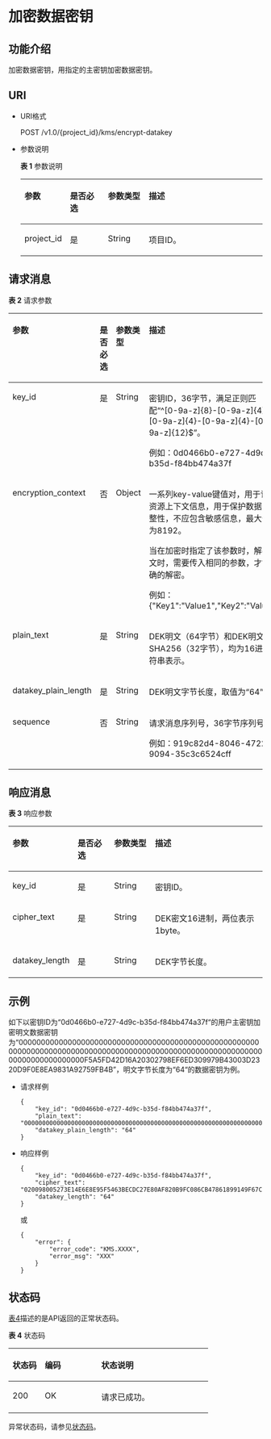 # 加密数据密钥<a name="dew_02_0022"></a>

## 功能介绍<a name="s1731a14fb0144c79bf0fa90c694f34f7"></a>

加密数据密钥，用指定的主密钥加密数据密钥。

## URI<a name="se70c3e5518a04f60b06032524dddfef4"></a>

-   URI格式

    POST /v1.0/\{project\_id\}/kms/encrypt-datakey

-   参数说明

    **表 1**  参数说明

    <a name="t982da1e0196d4ec1a28d1fbff2cc8191"></a>
    <table><thead align="left"><tr id="r6e963322c1e740d181726d2f0e91df5a"><th class="cellrowborder" valign="top" width="17%" id="mcps1.2.5.1.1"><p id="a3b5bbe5a7f644fd3a74cecbfb3f7ed60"><a name="a3b5bbe5a7f644fd3a74cecbfb3f7ed60"></a><a name="a3b5bbe5a7f644fd3a74cecbfb3f7ed60"></a>参数</p>
    </th>
    <th class="cellrowborder" valign="top" width="16%" id="mcps1.2.5.1.2"><p id="ad98d2f62bd064b4e96ea922645197c24"><a name="ad98d2f62bd064b4e96ea922645197c24"></a><a name="ad98d2f62bd064b4e96ea922645197c24"></a>是否必选</p>
    </th>
    <th class="cellrowborder" valign="top" width="17%" id="mcps1.2.5.1.3"><p id="a3becf0b3aec9468984c2efc8d5abbea5"><a name="a3becf0b3aec9468984c2efc8d5abbea5"></a><a name="a3becf0b3aec9468984c2efc8d5abbea5"></a>参数类型</p>
    </th>
    <th class="cellrowborder" valign="top" width="50%" id="mcps1.2.5.1.4"><p id="a6bb6f1fe56a2454982832e8d56d354d8"><a name="a6bb6f1fe56a2454982832e8d56d354d8"></a><a name="a6bb6f1fe56a2454982832e8d56d354d8"></a>描述</p>
    </th>
    </tr>
    </thead>
    <tbody><tr id="r69bf37b65d3f446eab7b3f4d1b2fcec0"><td class="cellrowborder" valign="top" width="17%" headers="mcps1.2.5.1.1 "><p id="ae42d73592f58424ea93a11e52d2478dd"><a name="ae42d73592f58424ea93a11e52d2478dd"></a><a name="ae42d73592f58424ea93a11e52d2478dd"></a>project_id</p>
    </td>
    <td class="cellrowborder" valign="top" width="16%" headers="mcps1.2.5.1.2 "><p id="a56440c0f0ae34ba3b8033d1247673984"><a name="a56440c0f0ae34ba3b8033d1247673984"></a><a name="a56440c0f0ae34ba3b8033d1247673984"></a>是</p>
    </td>
    <td class="cellrowborder" valign="top" width="17%" headers="mcps1.2.5.1.3 "><p id="a1a4a71c11a4a45a58d0de2fbe009e9d9"><a name="a1a4a71c11a4a45a58d0de2fbe009e9d9"></a><a name="a1a4a71c11a4a45a58d0de2fbe009e9d9"></a>String</p>
    </td>
    <td class="cellrowborder" valign="top" width="50%" headers="mcps1.2.5.1.4 "><p id="a1314869d2dc147b38461e037d622f7b4"><a name="a1314869d2dc147b38461e037d622f7b4"></a><a name="a1314869d2dc147b38461e037d622f7b4"></a>项目ID。</p>
    </td>
    </tr>
    </tbody>
    </table>


## 请求消息<a name="seb7b7901701247fab30a59b76f1c7f93"></a>

**表 2**  请求参数

<a name="table46221022101230"></a>
<table><thead align="left"><tr id="row9315574101230"><th class="cellrowborder" valign="top" width="17%" id="mcps1.2.5.1.1"><p id="p16364058101230"><a name="p16364058101230"></a><a name="p16364058101230"></a>参数</p>
</th>
<th class="cellrowborder" valign="top" width="16%" id="mcps1.2.5.1.2"><p id="p57514295101230"><a name="p57514295101230"></a><a name="p57514295101230"></a>是否必选</p>
</th>
<th class="cellrowborder" valign="top" width="17%" id="mcps1.2.5.1.3"><p id="p50420322101230"><a name="p50420322101230"></a><a name="p50420322101230"></a>参数类型</p>
</th>
<th class="cellrowborder" valign="top" width="50%" id="mcps1.2.5.1.4"><p id="p28146304101230"><a name="p28146304101230"></a><a name="p28146304101230"></a>描述</p>
</th>
</tr>
</thead>
<tbody><tr id="row44009584101643"><td class="cellrowborder" valign="top" width="17%" headers="mcps1.2.5.1.1 "><p id="p30581115113751"><a name="p30581115113751"></a><a name="p30581115113751"></a>key_id</p>
</td>
<td class="cellrowborder" valign="top" width="16%" headers="mcps1.2.5.1.2 "><p id="p54306670113751"><a name="p54306670113751"></a><a name="p54306670113751"></a>是</p>
</td>
<td class="cellrowborder" valign="top" width="17%" headers="mcps1.2.5.1.3 "><p id="p61151280113751"><a name="p61151280113751"></a><a name="p61151280113751"></a>String</p>
</td>
<td class="cellrowborder" valign="top" width="50%" headers="mcps1.2.5.1.4 "><p id="p15086246172845"><a name="p15086246172845"></a><a name="p15086246172845"></a>密钥ID，36字节，满足正则匹配<span class="parmvalue" id="parmvalue21178584172845"><a name="parmvalue21178584172845"></a><a name="parmvalue21178584172845"></a>“^[0-9a-z]{8}-[0-9a-z]{4}-[0-9a-z]{4}-[0-9a-z]{4}-[0-9a-z]{12}$”</span>。</p>
<p id="p36764124113751"><a name="p36764124113751"></a><a name="p36764124113751"></a>例如：0d0466b0-e727-4d9c-b35d-f84bb474a37f</p>
</td>
</tr>
<tr id="row6126595713547"><td class="cellrowborder" valign="top" width="17%" headers="mcps1.2.5.1.1 "><p id="p6359549113547"><a name="p6359549113547"></a><a name="p6359549113547"></a>encryption_context</p>
</td>
<td class="cellrowborder" valign="top" width="16%" headers="mcps1.2.5.1.2 "><p id="p3421543413547"><a name="p3421543413547"></a><a name="p3421543413547"></a>否</p>
</td>
<td class="cellrowborder" valign="top" width="17%" headers="mcps1.2.5.1.3 "><p id="p5096118613547"><a name="p5096118613547"></a><a name="p5096118613547"></a>Object</p>
</td>
<td class="cellrowborder" valign="top" width="50%" headers="mcps1.2.5.1.4 "><p id="p299262517255"><a name="p299262517255"></a><a name="p299262517255"></a>一系列key-value键值对，用于记录资源上下文信息，用于保护数据的完整性，不应包含敏感信息，最大长度为8192。</p>
<p id="p87033116108"><a name="p87033116108"></a><a name="p87033116108"></a>当在加密时指定了该参数时，解密密文时，需要传入相同的参数，才能正确的解密。</p>
<p id="p1998675413547"><a name="p1998675413547"></a><a name="p1998675413547"></a>例如：{"Key1":"Value1","Key2":"Value2"}</p>
</td>
</tr>
<tr id="row57603225101653"><td class="cellrowborder" valign="top" width="17%" headers="mcps1.2.5.1.1 "><p id="p40816810113819"><a name="p40816810113819"></a><a name="p40816810113819"></a>plain_text</p>
</td>
<td class="cellrowborder" valign="top" width="16%" headers="mcps1.2.5.1.2 "><p id="p34729111113819"><a name="p34729111113819"></a><a name="p34729111113819"></a>是</p>
</td>
<td class="cellrowborder" valign="top" width="17%" headers="mcps1.2.5.1.3 "><p id="p17827348113819"><a name="p17827348113819"></a><a name="p17827348113819"></a>String</p>
</td>
<td class="cellrowborder" valign="top" width="50%" headers="mcps1.2.5.1.4 "><p id="p61594586113819"><a name="p61594586113819"></a><a name="p61594586113819"></a>DEK明文（64字节）和DEK明文的SHA256（32字节），均为16进制字符串表示。</p>
</td>
</tr>
<tr id="row2638193101722"><td class="cellrowborder" valign="top" width="17%" headers="mcps1.2.5.1.1 "><p id="p63747682113930"><a name="p63747682113930"></a><a name="p63747682113930"></a>datakey_plain_length</p>
</td>
<td class="cellrowborder" valign="top" width="16%" headers="mcps1.2.5.1.2 "><p id="p26101679113930"><a name="p26101679113930"></a><a name="p26101679113930"></a>是</p>
</td>
<td class="cellrowborder" valign="top" width="17%" headers="mcps1.2.5.1.3 "><p id="p63288584113930"><a name="p63288584113930"></a><a name="p63288584113930"></a>String</p>
</td>
<td class="cellrowborder" valign="top" width="50%" headers="mcps1.2.5.1.4 "><p id="p33861246113930"><a name="p33861246113930"></a><a name="p33861246113930"></a>DEK明文字节长度，取值为<span class="parmvalue" id="parmvalue1789012135115"><a name="parmvalue1789012135115"></a><a name="parmvalue1789012135115"></a>“64”</span>。</p>
</td>
</tr>
<tr id="row35142504101726"><td class="cellrowborder" valign="top" width="17%" headers="mcps1.2.5.1.1 "><p id="p269135101746"><a name="p269135101746"></a><a name="p269135101746"></a>sequence</p>
</td>
<td class="cellrowborder" valign="top" width="16%" headers="mcps1.2.5.1.2 "><p id="p20967256101746"><a name="p20967256101746"></a><a name="p20967256101746"></a>否</p>
</td>
<td class="cellrowborder" valign="top" width="17%" headers="mcps1.2.5.1.3 "><p id="p21799971101746"><a name="p21799971101746"></a><a name="p21799971101746"></a>String</p>
</td>
<td class="cellrowborder" valign="top" width="50%" headers="mcps1.2.5.1.4 "><p id="p1376019217293"><a name="p1376019217293"></a><a name="p1376019217293"></a>请求消息序列号，36字节序列号。</p>
<p id="p20626198101746"><a name="p20626198101746"></a><a name="p20626198101746"></a>例如：919c82d4-8046-4722-9094-35c3c6524cff</p>
</td>
</tr>
</tbody>
</table>

## 响应消息<a name="sfadd53a5f4714e8f87811818d62d0296"></a>

**表 3**  响应参数

<a name="t98d238e10953421e84a073707024c329"></a>
<table><thead align="left"><tr id="r144a2c52c5054c6d9243eb2ef3875a21"><th class="cellrowborder" valign="top" width="17%" id="mcps1.2.5.1.1"><p id="a9156e0b03f054d4e8547e0787f88a51b"><a name="a9156e0b03f054d4e8547e0787f88a51b"></a><a name="a9156e0b03f054d4e8547e0787f88a51b"></a>参数</p>
</th>
<th class="cellrowborder" valign="top" width="16%" id="mcps1.2.5.1.2"><p id="a1851157c81e14d7f82db752a5737195a"><a name="a1851157c81e14d7f82db752a5737195a"></a><a name="a1851157c81e14d7f82db752a5737195a"></a>是否必选</p>
</th>
<th class="cellrowborder" valign="top" width="17%" id="mcps1.2.5.1.3"><p id="a39360acf5daf4c01a1ebddeff5d68a1c"><a name="a39360acf5daf4c01a1ebddeff5d68a1c"></a><a name="a39360acf5daf4c01a1ebddeff5d68a1c"></a>参数类型</p>
</th>
<th class="cellrowborder" valign="top" width="50%" id="mcps1.2.5.1.4"><p id="a0097000016b14857972b7929bcaaa038"><a name="a0097000016b14857972b7929bcaaa038"></a><a name="a0097000016b14857972b7929bcaaa038"></a>描述</p>
</th>
</tr>
</thead>
<tbody><tr id="r3c4af7b36e9240d197ab56255e37b83c"><td class="cellrowborder" valign="top" width="17%" headers="mcps1.2.5.1.1 "><p id="p43705601102713"><a name="p43705601102713"></a><a name="p43705601102713"></a>key_id</p>
</td>
<td class="cellrowborder" valign="top" width="16%" headers="mcps1.2.5.1.2 "><p id="p63384753102713"><a name="p63384753102713"></a><a name="p63384753102713"></a>是</p>
</td>
<td class="cellrowborder" valign="top" width="17%" headers="mcps1.2.5.1.3 "><p id="p50492797102713"><a name="p50492797102713"></a><a name="p50492797102713"></a>String</p>
</td>
<td class="cellrowborder" valign="top" width="50%" headers="mcps1.2.5.1.4 "><p id="p33891398102713"><a name="p33891398102713"></a><a name="p33891398102713"></a>密钥ID。</p>
</td>
</tr>
<tr id="rf212a916c502452a8e151eba2f118272"><td class="cellrowborder" valign="top" width="17%" headers="mcps1.2.5.1.1 "><p id="p39084276114251"><a name="p39084276114251"></a><a name="p39084276114251"></a>cipher_text</p>
</td>
<td class="cellrowborder" valign="top" width="16%" headers="mcps1.2.5.1.2 "><p id="p8966119114251"><a name="p8966119114251"></a><a name="p8966119114251"></a>是</p>
</td>
<td class="cellrowborder" valign="top" width="17%" headers="mcps1.2.5.1.3 "><p id="p11709755114251"><a name="p11709755114251"></a><a name="p11709755114251"></a>String</p>
</td>
<td class="cellrowborder" valign="top" width="50%" headers="mcps1.2.5.1.4 "><p id="p55167072114251"><a name="p55167072114251"></a><a name="p55167072114251"></a>DEK密文16进制，两位表示1byte。</p>
</td>
</tr>
<tr id="row2815702411432"><td class="cellrowborder" valign="top" width="17%" headers="mcps1.2.5.1.1 "><p id="p52145403114310"><a name="p52145403114310"></a><a name="p52145403114310"></a>datakey_length</p>
</td>
<td class="cellrowborder" valign="top" width="16%" headers="mcps1.2.5.1.2 "><p id="p5005242114310"><a name="p5005242114310"></a><a name="p5005242114310"></a>是</p>
</td>
<td class="cellrowborder" valign="top" width="17%" headers="mcps1.2.5.1.3 "><p id="p63028134114310"><a name="p63028134114310"></a><a name="p63028134114310"></a>String</p>
</td>
<td class="cellrowborder" valign="top" width="50%" headers="mcps1.2.5.1.4 "><p id="p2771421114310"><a name="p2771421114310"></a><a name="p2771421114310"></a>DEK字节长度。</p>
</td>
</tr>
</tbody>
</table>

## 示例<a name="section144011443913"></a>

如下以密钥ID为“0d0466b0-e727-4d9c-b35d-f84bb474a37f“的用户主密钥加密明文数据密钥为“00000000000000000000000000000000000000000000000000000000000000000000000000000000000000000000000000000000000000000000000000000000F5A5FD42D16A20302798EF6ED309979B43003D2320D9F0E8EA9831A92759FB4B”，明文字节长度为“64“的数据密钥为例。

-   请求样例

    ```
    {
        "key_id": "0d0466b0-e727-4d9c-b35d-f84bb474a37f",
        "plain_text": "00000000000000000000000000000000000000000000000000000000000000000000000000000000000000000000000000000000000000000000000000000000F5A5FD42D16A20302798EF6ED309979B43003D2320D9F0E8EA9831A92759FB4B",
        "datakey_plain_length": "64"
    }
    ```

-   响应样例

    ```
    {
        "key_id": "0d0466b0-e727-4d9c-b35d-f84bb474a37f",
        "cipher_text": "020098005273E14E6E8E95F5463BECDC27E80AF820B9FC086CB47861899149F67CF07DAFF2810B7D27BDF19AB7632488E0926A48DB2FC85BEA905119411B46244C5E6B8036C60A0B0B4842FFE6994518E89C19B1C1D688D9043BCD6053EA7BA0652642CE59F2543C80669139F4F71ABB9BD9A24330643034363662302D653732372D346439632D623335642D66383462623437346133376600000000D34457984F9730D57F228C210FD22CA6017913964B21D4ECE45D81092BB9112E",
        "datakey_length": "64"
    }
    ```

    或

    ```
    {
        "error": {
            "error_code": "KMS.XXXX",
            "error_msg": "XXX"
        }
    }
    ```


## 状态码<a name="section3454223421"></a>

[表4](#dew_02_0012_zh-cn_topic_0079615001_table20596071)描述的是API返回的正常状态码。

**表 4**  状态码

<a name="dew_02_0012_zh-cn_topic_0079615001_table20596071"></a>
<table><thead align="left"><tr id="dew_02_0012_zh-cn_topic_0079615001_row9746163"><th class="cellrowborder" valign="top" width="16.16%" id="mcps1.2.4.1.1"><p id="dew_02_0012_p57545694203043"><a name="dew_02_0012_p57545694203043"></a><a name="dew_02_0012_p57545694203043"></a>状态码</p>
</th>
<th class="cellrowborder" valign="top" width="28.28%" id="mcps1.2.4.1.2"><p id="dew_02_0012_p4531342288"><a name="dew_02_0012_p4531342288"></a><a name="dew_02_0012_p4531342288"></a>编码</p>
</th>
<th class="cellrowborder" valign="top" width="55.559999999999995%" id="mcps1.2.4.1.3"><p id="dew_02_0012_p30689603203043"><a name="dew_02_0012_p30689603203043"></a><a name="dew_02_0012_p30689603203043"></a>状态说明</p>
</th>
</tr>
</thead>
<tbody><tr id="dew_02_0012_zh-cn_topic_0079615001_row48621261"><td class="cellrowborder" valign="top" width="16.16%" headers="mcps1.2.4.1.1 "><p id="dew_02_0012_zh-cn_topic_0079615001_p46008046"><a name="dew_02_0012_zh-cn_topic_0079615001_p46008046"></a><a name="dew_02_0012_zh-cn_topic_0079615001_p46008046"></a>200</p>
</td>
<td class="cellrowborder" valign="top" width="28.28%" headers="mcps1.2.4.1.2 "><p id="dew_02_0012_p7538425819"><a name="dew_02_0012_p7538425819"></a><a name="dew_02_0012_p7538425819"></a>OK</p>
</td>
<td class="cellrowborder" valign="top" width="55.559999999999995%" headers="mcps1.2.4.1.3 "><p id="dew_02_0012_p1885682315512"><a name="dew_02_0012_p1885682315512"></a><a name="dew_02_0012_p1885682315512"></a>请求已成功。</p>
</td>
</tr>
</tbody>
</table>

异常状态码，请参见[状态码](状态码.md)。

